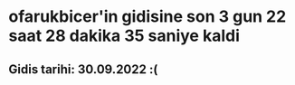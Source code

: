 # ofarukbicer'in gidisine son 3 gun 22 saat 28 dakika 35 saniye kaldi

## Gidis tarihi: 30.09.2022 :(